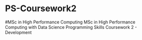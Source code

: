 # PS-Coursework2

#MSc in High Performance Computing
MSc in High Performance Computing with Data Science
Programming Skills Coursework 2 - Development
